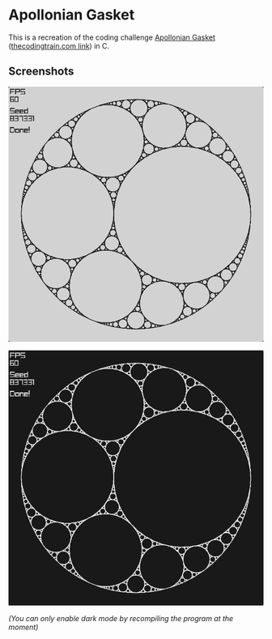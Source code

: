 
# Apollonian Gasket

This is a recreation of the coding challenge [Apollonian Gasket](https://www.youtube.com/watch?v=6UlGLB_jiCs) ([thecodingtrain.com link](https://thecodingtrain.com/challenges/182-apollonian-gasket)) in C.

## Screenshots

![A screenshot of the program in light mode](readme-images/lightMode.png)

![A screenshot of the program in dark mode](readme-images/darkMode.png)

*(You can only enable dark mode by recompiling the program at the moment)*
